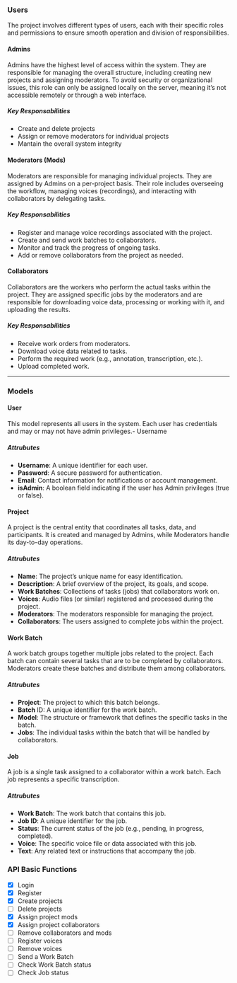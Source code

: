 ### Users
The project involves different types of users, each with their specific roles and permissions to ensure smooth operation and division of responsibilities.


#### Admins
Admins have the highest level of access within the system. They are responsible for managing the overall structure, including creating new projects and assigning moderators. To avoid security or organizational issues, this role can only be assigned locally on the server, meaning it’s not accessible remotely or through a web interface.

##### Key Responsabilities
- Create and delete projects
- Assign or remove moderators for individual projects
- Mantain the overall system integrity

#### Moderators (Mods)
Moderators are responsible for managing individual projects. They are assigned by Admins on a per-project basis. Their role includes overseeing the workflow, managing voices (recordings), and interacting with collaborators by delegating tasks.
##### Key Responsabilities
- Register and manage voice recordings associated with the project.
- Create and send work batches to collaborators.
- Monitor and track the progress of ongoing tasks.
- Add or remove collaborators from the project as needed.


#### Collaborators
Collaborators are the workers who perform the actual tasks within the project. They are assigned specific jobs by the moderators and are responsible for downloading voice data, processing or working with it, and uploading the results.
##### Key Responsabilities
- Receive work orders from moderators.
- Download voice data related to tasks.
- Perform the required work (e.g., annotation, transcription, etc.).
- Upload completed work.
 
---
### Models

#### User
This model represents all users in the system. Each user has credentials and may or may not have admin privileges.- Username
##### Attrubutes
- **Username**: A unique identifier for each user.
- **Password**: A secure password for authentication.
- **Email**: Contact information for notifications or account management.
- **isAdmin**: A boolean field indicating if the user has Admin privileges (true or false).

#### Project
A project is the central entity that coordinates all tasks, data, and participants. It is created and managed by Admins, while Moderators handle its day-to-day operations.

##### Attrubutes

- **Name**: The project’s unique name for easy identification.
- **Description**: A brief overview of the project, its goals, and scope.
- **Work Batches**: Collections of tasks (jobs) that collaborators work on.
- **Voices**: Audio files (or similar) registered and processed during the project.
- **Moderators**: The moderators responsible for managing the project.
- **Collaborators**: The users assigned to complete jobs within the project.


#### Work Batch
A work batch groups together multiple jobs related to the project. Each batch can contain several tasks that are to be completed by collaborators. Moderators create these batches and distribute them among collaborators.

##### Attrubutes

- **Project**: The project to which this batch belongs.
- **Batch** ID: A unique identifier for the work batch.
- **Model**: The structure or framework that defines the specific tasks in the batch.
- **Jobs**: The individual tasks within the batch that will be handled by collaborators.

#### Job
A job is a single task assigned to a collaborator within a work batch. Each job represents a specific transcription.

##### Attrubutes
- **Work Batch**: The work batch that contains this job.
- **Job ID**: A unique identifier for the job.
- **Status**: The current status of the job (e.g., pending, in progress, completed).
- **Voice**: The specific voice file or data associated with this job.
- **Text**: Any related text or instructions that accompany the job.



### API Basic Functions
- [x] Login
- [x] Register
- [x] Create projects
- [ ] Delete projects
- [x] Assign project mods
- [x] Assign project collaborators
- [ ] Remove collaborators and mods
- [ ] Register voices
- [ ] Remove voices
- [ ] Send a Work Batch
- [ ] Check Work Batch status
- [ ] Check Job status

